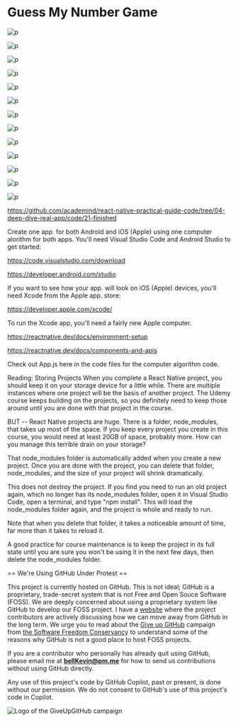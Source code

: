 # Guess My Number Game

![p](https://github.com/bell-kevin/guessMyNumberGame/blob/main/screenShots/1.PNG)

![p](https://github.com/bell-kevin/guessMyNumberGame/blob/main/screenShots/2.PNG)

![p](https://github.com/bell-kevin/guessMyNumberGame/blob/main/screenShots/3.PNG)

![p](https://github.com/bell-kevin/guessMyNumberGame/blob/main/screenShots/4.PNG)

![p](https://github.com/bell-kevin/guessMyNumberGame/blob/main/screenShots/5.PNG)

![p](https://github.com/bell-kevin/guessMyNumberGame/blob/main/screenShots/6.PNG)

![p](https://github.com/bell-kevin/guessMyNumberGame/blob/main/screenShots/7.PNG)

![p](https://github.com/bell-kevin/guessMyNumberGame/blob/main/screenShots/8.PNG)

![p](https://github.com/bell-kevin/guessMyNumberGame/blob/main/screenShots/9.PNG)

![p](https://github.com/bell-kevin/guessMyNumberGame/blob/main/screenShots/10.PNG)

![p](https://github.com/bell-kevin/guessMyNumberGame/blob/main/screenShots/11.PNG)

![p](https://github.com/bell-kevin/guessMyNumberGame/blob/main/screenShots/12.PNG)

![p](https://github.com/bell-kevin/guessMyNumberGame/blob/main/screenShots/13.PNG)

https://github.com/academind/react-native-practical-guide-code/tree/04-deep-dive-real-app/code/21-finished

Create one app. for both Android and iOS (Apple) using one computer alorithm for both apps. You'll need Visual Studio Code and Android Studio to get started:

https://code.visualstudio.com/download

https://developer.android.com/studio

If you want to see how your app. will look on iOS (Apple) devices, you'll need Xcode from the Apple app. store:

https://developer.apple.com/xcode/

To run the Xcode app, you'll need a fairly new Apple computer.

https://reactnative.dev/docs/environment-setup

https://reactnative.dev/docs/components-and-apis

Check out App.js here in the code files for the computer algorithm code.

Reading: Storing Projects When you complete a React Native project, you should keep it on your storage device for a little while. There are multiple instances where one project will be the basis of another project. The Udemy course keeps building on the projects, so you definitely need to keep those around until you are done with that project in the course.

BUT -- React Native projects are huge. There is a folder, node_modules, that takes up most of the space. If you keep every project you create in this course, you would need at least 20GB of space, probably more. How can you manage this terrible drain on your storage?

That node_modules folder is automatically added when you create a new project. Once you are done with the project, you can delete that folder, node_modules, and the size of your project will shrink dramatically.

This does not destroy the project. If you find you need to run an old project again, which no longer has its node_modules folder, open it in Visual Studio Code, open a terminal, and type "npm install". This will load the node_modules folder again, and the project is whole and ready to run.

Note that when you delete that folder, it takes a noticeable amount of time, far more than it takes to reload it.

A good practice for course maintenance is to keep the project in its full state until you are sure you won't be using it in the next few days, then delete the node_modules folder.


== We're Using GitHub Under Protest ==

This project is currently hosted on GitHub.  This is not ideal; GitHub is a
proprietary, trade-secret system that is not Free and Open Souce Software
(FOSS).  We are deeply concerned about using a proprietary system like GitHub
to develop our FOSS project. I have a [website](https://bellKevin.me) where the
project contributors are actively discussing how we can move away from GitHub
in the long term.  We urge you to read about the [Give up GitHub](https://GiveUpGitHub.org) campaign 
from [the Software Freedom Conservancy](https://sfconservancy.org) to understand some of the reasons why GitHub is not 
a good place to host FOSS projects.

If you are a contributor who personally has already quit using GitHub, please
email me at **bellKevin@pm.me** for how to send us contributions without
using GitHub directly.

Any use of this project's code by GitHub Copilot, past or present, is done
without our permission.  We do not consent to GitHub's use of this project's
code in Copilot.

![Logo of the GiveUpGitHub campaign](https://sfconservancy.org/img/GiveUpGitHub.png)
